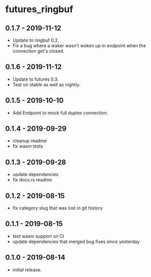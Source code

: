 # futures_ringbuf

## 0.1.7 - 2019-11-12

- Update to ringbuf 0.2.
- Fix a bug where a waker wasn't woken up in endpoint when the connection get's closed.

## 0.1.6 - 2019-11-12

- Update to futures 0.3.
- Test on stable as well as nightly.

## 0.1.5 - 2019-10-10

- Add Endpoint to mock full duplex connection.

## 0.1.4 - 2019-09-29

- cleanup readme
- fix wasm tests

## 0.1.3 - 2019-09-28

- update dependencies
- fix docs.rs readme

## 0.1.2 - 2019-08-15

- fix category slug that was lost in git history

## 0.1.1 - 2019-08-15

- test wasm support on CI
- update dependencies that merged bug fixes since yesterday

## 0.1.0 - 2019-08-14

- initial release.


